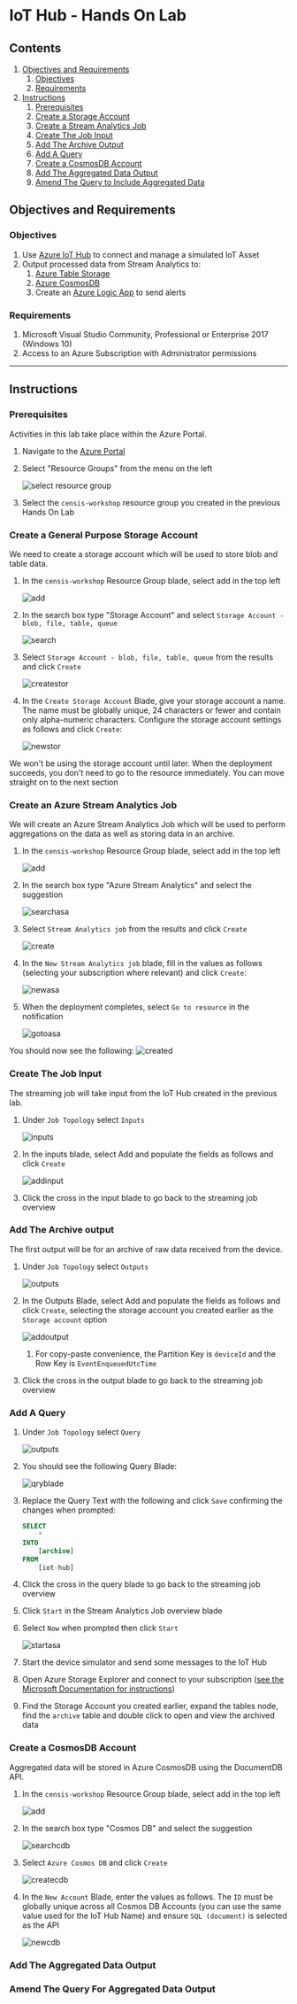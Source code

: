 # IoT Hub - Hands On Lab

## Contents

1. [Objectives and Requirements](#objectives-and-requirements)
    1. [Objectives](#objectives)
    1. [Requirements](#requirements)
1. [Instructions](#instructions)
   1. [Prerequisites](#prerequisites)
   1. [Create a Storage Account](#create-a-general-purpose-storage-account)
   1. [Create a Stream Analytics Job](#create-an-azure-stream-analytics-job)
   1. [Create The Job Input](#create-the-job-input)
   1. [Add The Archive Output](#add-the-archive-output)
   1. [Add A Query](#add-a-query)
   1. [Create a CosmosDB Account](#create-a-cosmosdb-account)
   1. [Add The Aggregated Data Output](#add-the-aggregated-data-output)
   1. [Amend The Query to Include Aggregated Data](#amend-the-query-for-aggregated-data-output)

## Objectives and Requirements

### Objectives

1. Use [Azure IoT Hub](https://azure.microsoft.com/en-gb/services/iot-hub/) to connect and manage a simulated IoT Asset
1. Output processed data from Stream Analytics to:
   1. [Azure Table Storage](https://azure.microsoft.com/en-gb/services/storage/tables/)
   1. [Azure CosmosDB](https://azure.microsoft.com/en-gb/services/cosmos-db/)
   1. Create an [Azure Logic App](https://azure.microsoft.com/en-gb/services/logic-apps/) to send alerts

### Requirements

1. Microsoft Visual Studio Community, Professional or Enterprise 2017 (Windows 10)
1. Access to an Azure Subscription with Administrator permissions

---

## Instructions

### Prerequisites

Activities in this lab take place within the Azure Portal. 

1. Navigate to the [Azure Portal](https://portal.azure.com)
1. Select "Resource Groups" from the menu on the left

   ![select resource group](content/selectresourcegroup.png)
1. Select the `censis-workshop` resource group you created in the previous Hands On Lab

### Create a General Purpose Storage Account

We need to create a storage account which will be used to store blob and table data.

1. In the `censis-workshop` Resource Group blade, select add in the top left

   ![add](content/add.png)
1. In the search box type "Storage Account" and select `Storage Account - blob, file, table, queue`

   ![search](content/storsearch.png)
1. Select `Storage Account - blob, file, table, queue` from the results and click `Create`

   ![createstor](content/storcreate.png)
1. In the `Create Storage Account` Blade, give your storage account a name. The name must be globally unique, 24 characters or fewer and contain only alpha-numeric characters. Configure the storage account settings as follows and click `Create`:

   ![newstor](content/newstor.png)

We won't be using the storage account until later. When the deployment succeeds, you don't need to go to the resource immediately. You can move straight on to the next section

### Create an Azure Stream Analytics Job

We will create an Azure Stream Analytics Job which will be used to perform aggregations on the data as well as storing data in an archive.

1. In the `censis-workshop` Resource Group blade, select add in the top left

   ![add](content/add.png)
1. In the search box type "Azure Stream Analytics" and select the suggestion

   ![searchasa](content/searchasa.png)
1. Select `Stream Analytics job` from the results and click `Create`

   ![create](content/createasas.png)
1. In the `New Stream Analytics job` blade, fill in the values as follows (selecting your subscription where relevant) and click `Create`:

   ![newasa](content/newasa.png)
1. When the deployment completes, select `Go to resource` in the notification

   ![gotoasa](content/gotoasajob.png)

You should now see the following:
![created](content/created.png)

### Create The Job Input

The streaming job will take input from the IoT Hub created in the previous lab.

1. Under `Job Topology` select `Inputs`

   ![inputs](content/asainputs.png)
1. In the inputs blade, select Add and populate the fields as follows and click `Create`

   ![addinput](content/createinput.png)
1. Click the cross in the input blade to go back to the streaming job overview

### Add The Archive output

The first output will be for an archive of raw data received from the device.

1. Under `Job Topology` select `Outputs`

   ![outputs](content/asaoutputs.png)
1. In the Outputs Blade, select Add and populate the fields as follows and click `Create`, selecting the storage account you created earlier as the `Storage account` option

   ![addoutput](content/createoutput.png)
   1. For copy-paste convenience, the Partition Key is `deviceId` and the Row Key is `EventEnqueuedUtcTime`
1. Click the cross in the output blade to go back to the streaming job overview

### Add A Query

1. Under `Job Topology` select `Query`

   ![outputs](content/asaquery.png)
1. You should see the following Query Blade:

   ![qryblade](content/qryblade.PNG)
1. Replace the Query Text with the following and click `Save` confirming the changes when prompted:
   ```sql
   SELECT
       *
   INTO
       [archive]
   FROM
       [iot-hub]
   ```
1. Click the cross in the query blade to go back to the streaming job overview
1. Click `Start` in the Stream Analytics Job overview blade
1. Select `Now` when prompted then click `Start`

   ![startasa](content/startasa.png)
1. Start the device simulator and send some messages to the IoT Hub
1. Open Azure Storage Explorer and connect to your subscription ([see the Microsoft Documentation for instructions](https://docs.microsoft.com/en-us/azure/vs-azure-tools-storage-manage-with-storage-explorer))
1. Find the Storage Account you created earlier, expand the tables node, find the `archive` table and double click to open and view the archived data

### Create a CosmosDB Account

Aggregated data will be stored in Azure CosmosDB using the DocumentDB API.

1. In the `censis-workshop` Resource Group blade, select add in the top left

   ![add](content/add.png)
1. In the search box type "Cosmos DB" and select the suggestion

   ![searchcdb](content/searchcdb.png)
1. Select `Azure Cosmos DB` and click `Create`

   ![createcdb](content/createcdb.png)
1. In the `New Account` Blade, enter the values as follows. The `ID` must be globally unique across all Cosmos DB Accounts (you can use the same value used for the IoT Hub Name) and ensure `SQL (document)` is selected as the API

   ![newcdb](content/newcdb.png)

### Add The Aggregated Data Output

### Amend The Query For Aggregated Data Output
